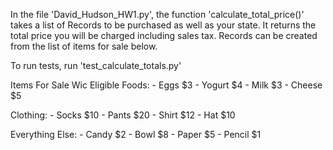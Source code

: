 In the file 'David_Hudson_HW1.py', the function 'calculate_total_price()' takes a list of Records to be purchased as 
well as your state. It returns the total price you will be charged including sales tax. Records can be created from the
list of items for sale below.

To run tests, run 'test_calculate_totals.py'


Items For Sale
   Wic Eligible Foods:
      - Eggs       $3
      - Yogurt     $4
      - Milk       $3
      - Cheese     $5

   Clothing:
      - Socks     $10
      - Pants     $20
      - Shirt     $12
      - Hat       $10

   Everything Else:
      - Candy     $2
      - Bowl      $8
      - Paper     $5
      - Pencil    $1